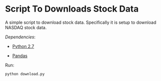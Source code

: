 # Script To Downloads Stock Data

A simple script to download stock data. Specifically it is setup to download NASDAQ stock data.

*Dependencies*:

  * [Python 2.7](https://www.python.org/download/releases/2.7/)

  * [Pandas](https://pandas.pydata.org/)

Run:
```bash
python download.py
```
